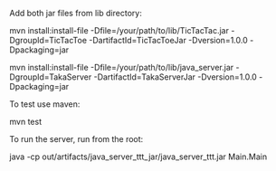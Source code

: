 Add both jar files from lib directory:

mvn install:install-file -Dfile=/your/path/to/lib/TicTacTac.jar -DgroupId=TicTacToe -DartifactId=TicTacToeJar -Dversion=1.0.0 -Dpackaging=jar


mvn install:install-file -Dfile=/your/path/to/lib/java_server.jar -DgroupId=TakaServer -DartifactId=TakaServerJar -Dversion=1.0.0 -Dpackaging=jar

To test use maven:

mvn test

To run the server, run from the root:

java -cp out/artifacts/java_server_ttt_jar/java_server_ttt.jar Main.Main

